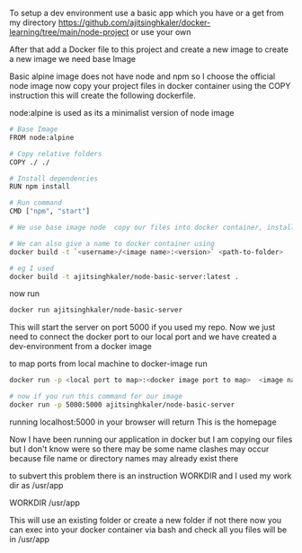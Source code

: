 To setup a dev environment use a basic app which you have or a get from my directory https://github.com/ajitsinghkaler/docker-learning/tree/main/node-project or use your own

After that add a Docker file to this project and  create a new image to create a new image we need base Image

Basic alpine image does not have node and npm so I choose the official node image now copy your project files in docker container using the COPY instruction
this will create the following dockerfile.

node:alpine is used as its  a minimalist version of node image

```bash
# Base Image
FROM node:alpine

# Copy relative folders
COPY ./ ./

# Install dependencies
RUN npm install

# Run command
CMD ["npm", "start"]

# We use base image node  copy our files into docker container, install dependencies the start our node server. Now we just need to build an image from the docker container we can use docker build .

# We can also give a name to docker container using
docker build -t `<username>/<image name>:<version>` <path-to-folder>

# eg I used
docker build -t ajitsinghkaler/node-basic-server:latest .

```

now run 
```bash
docker run ajitsinghkaler/node-basic-server
```
This will start the server on port 5000 if you used my repo. Now we just need to connect the docker port to our local port and we have created a dev-environment from a docker image

to map ports from local machine to docker-image run
```bash
docker run -p <local port to map>:<docker image port to map>  <image name/image id>

# now if you run this command for our image 
docker run -p 5000:5000 ajitsinghkaler/node-basic-server
```

running localhost:5000 in your browser will return 
This is the homepage

Now I have been running our application in docker but I am copying our files but I don't know were so there may be some name clashes may occur because file name or directory names may already exist there

to subvert this problem there is an instruction WORKDIR and I used my work dir as /usr/app

WORKDIR /usr/app

This will use an existing folder or create a new folder if not there now you can exec into your docker container via bash and check all you files will be in /usr/app